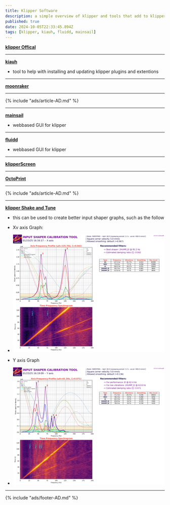 ```yaml
---
title: Klipper Software
description: a simple overview of klipper and tools that add to klipper
published: true
date: 2024-10-05T22:33:45.894Z
tags: [klipper, kiauh, fluidd, mainsail]
---
```


**[klipper Offical](https://github.com/Klipper3d/klipper)**

---

**[kiauh](https://github.com/dw-0/kiauh)**
- tool to help with installing and updating klipper plugins and extentions

---

**[moonraker](https://github.com/Arksine/moonraker)**

---

{% include "ads/article-AD.md" %}

---

**[mainsail](https://github.com/mainsail-crew/mainsail)**
- webbased GUI for klipper 

---

**[fluidd](https://github.com/fluidd-core/fluidd)**
- webbased GUI for klipper 

---

**[klipperScreen](https://github.com/KlipperScreen/KlipperScreen)**

---

**[OctoPrint](https://github.com/OctoPrint/OctoPrint)**

---

{% include "ads/article-AD.md" %}

---

**[klipper Shake and Tune](https://github.com/Frix-x/klippain-shaketune)**
- this can be used to create better input shaper graphs, such as the follow
- Xv axis Graph:
- ![voron-v0 shake and tune](./shakeAndtune/voron-v0.2-shakeandtune-X-min.png)

- Y axis Graph
- ![voron-v0 shake and tune](./shakeAndtune/voron-v0.2-shakeandtune-Y-min.png)

---

{% include "ads/footer-AD.md" %}


